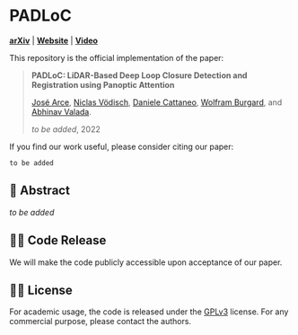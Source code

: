 # PADLoC
[**arXiv**](https://arxiv.org) | [**Website**](http://padloc.cs.uni-freiburg.de/) | [**Video**](https://youtu.be)

This repository is the official implementation of the paper:

> **PADLoC: LiDAR-Based Deep Loop Closure Detection and Registration using Panoptic Attention**
>
> [José Arce](https://rl.uni-freiburg.de/people/arceyd), [Niclas Vödisch](https://vniclas.github.io/), [Daniele Cattaneo](https://rl.uni-freiburg.de/people/cattaneo), [Wolfram Burgard](http://www2.informatik.uni-freiburg.de/~burgard/), and [Abhinav Valada](https://rl.uni-freiburg.de/people/valada).
>
> *to be added*, 2022


If you find our work useful, please consider citing our paper:
```
to be added
```


## 📔 Abstract

*to be added*


## 👨‍💻 Code Release

We will make the code publicly accessible upon acceptance of our paper.


## 👩‍⚖️ License

For academic usage, the code is released under the [GPLv3](https://www.gnu.org/licenses/gpl-3.0.en.html) license.
For any commercial purpose, please contact the authors.

